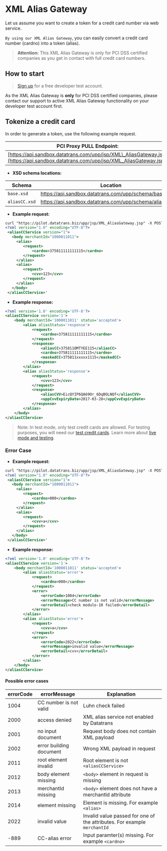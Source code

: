 # XML Alias Gateway

Let us assume you want to create a token for a credit card number via web service.

`By using our XML Alias Gateway`, you can easily convert a credit card number \(cardno\) into a token \(alias\).

> **Attention:** This XML Alias Gateway is only for PCI DSS certified companies as you get in contact with full credit card numbers.

## How to start

> [Sign up](https://www.pci-proxy.com/#/signup) for a free developer test account.

As the XML Alias Gateway is **only** for PCI DSS certified companies, please contact our support to active XML Alias Gateway functionality on your developer test account first.

## Tokenize a credit card

In order to generate a token, use the following example request.

| **PCI Proxy PULL Endpoint:** |
| --- |
| [https://api.sandbox.datatrans.com/upp/jsp/XML\_AliasGateway.jsp](https://api.sandbox.datatrans.com/upp/jsp/XML_AliasGateway.jsp) |

* **XSD schema locations:**

| Schema | Location |
| --- | --- |
| `base.xsd` | [https://](https://pilot.datatrans.biz/upp/schema/base.xsd)[api.sandbox.datatrans.com](https://pilot.datatrans.biz/upp/jsp/XML_AliasGateway.jsp)[/upp/schema/base.xsd](https://pilot.datatrans.biz/upp/schema/base.xsd) |
| `aliasCC.xsd` | [https://](https://pilot.datatrans.biz/upp/schema/aliasCC.xsd)[api.sandbox.datatrans.com](https://pilot.datatrans.biz/upp/jsp/XML_AliasGateway.jsp)[/upp/schema/aliasCC.xsd](https://pilot.datatrans.biz/upp/schema/aliasCC.xsd) |

* **Example request:**

```xml
curl "https://pilot.datatrans.biz/upp/jsp/XML_AliasGateway.jsp" -X POST -H "Content-Type: text/xml" -d '
<?xml version="1.0" encoding="UTF-8"?>
 <aliasCCService version="1">
   <body merchantId="1000011011">
     <alias>
        <request>
            <cardno>375811111111115</cardno>
        </request>
     </alias>
     <alias>
        <request>
            <cvv>123</cvv>
        </request>
     </alias>
   </body>
 </aliasCCService>'
```

* **Example response:**

```xml
<?xml version='1.0' encoding='UTF-8'?>
<aliasCCService version='1'>
    <body merchantId='1000011011' status='accepted'>
        <alias aliasStatus='response'>
            <request>
                <cardno>375811111111115</cardno>
            </request>
            <response>
                <aliasCC>375811OMTYEE115</aliasCC>
                <cardno>375811111111115</cardno>
                <maskedCC>375811xxxxx1115</maskedCC>
            </response>
        </alias>
        <alias aliasStatus='response'>
            <request>
                <cvv>123</cvv>
            </request>
            <response>
                <aliasCVV>EicQYIP6QA69Or_6DqBOLNQf</aliasCVV>
                <uppCvvExpiryDate>2017-03-28</uppCvvExpiryDate>
            </response>
        </alias>
    </body>
</aliasCCService>
```

> Note: In test mode, only test credit cards are allowed. For testing purposes, you will need our [test credit cards](live_mode-test.html). Learn more about [live mode and testing](live_mode-test.html).

### Error Case

* **Example request:**

```xml
curl "https://pilot.datatrans.biz/upp/jsp/XML_AliasGateway.jsp" -X POST -H "Content-Type: text/xml" -d '
<?xml version="1.0" encoding="UTF-8"?>
 <aliasCCService version="1">
   <body merchantId="1000011011">
     <alias>
        <request>
            <cardno>000</cardno>
        </request>
     </alias>
     <alias>
        <request>
            <cvv>a</cvv>
        </request>
     </alias>
   </body>
 </aliasCCService>'
```

* **Example response:**

```xml
<?xml version='1.0' encoding='UTF-8'?>
<aliasCCService version='1'>
    <body merchantId='1000011011' status='accepted'>
        <alias aliasStatus='error'>
            <request>
                <cardno>000</cardno>
            </request>
            <error>
                <errorCode>1004</errorCode>
                <errorMessage>CC number is not valid</errorMessage>
                <errorDetail>check modulo-10 failed</errorDetail>
            </error>
        </alias>
        <alias aliasStatus='error'>
            <request>
                <cvv>a</cvv>
            </request>
            <error>
                <errorCode>2022</errorCode>
                <errorMessage>invalid value</errorMessage>
                <errorDetail>cvv</errorDetail>
            </error>
        </alias>
    </body>
</aliasCCService>
```

#### Possible error cases

| errorCode | errorMessage | Explanation |
| --- | --- | --- |
| 1004 | CC number is not valid | Luhn check failed |
| 2000 | access denied | XML alias service not enabled by Datatrans |
| 2001 | no input document | Request body does not contain XML payload |
| 2002 | error building document | Wrong XML payload in request |
| 2011 | root element invalid | Root element is not `<aliasCCService>` |
| 2012 | body element missing | `<body>` element in request is missing |
| 2013 | merchantId missing | `<body>` element does not have a merchantId attribute |
| 2014 | element missing | Element is missing. For example `<alias>` |
| 2022 | invalid value | Invalid value passed for one of the attributes. For example `merchantId` |
| -889 | CC-alias error | Input paramter\(s\) missing. For example `<cardno>` |



